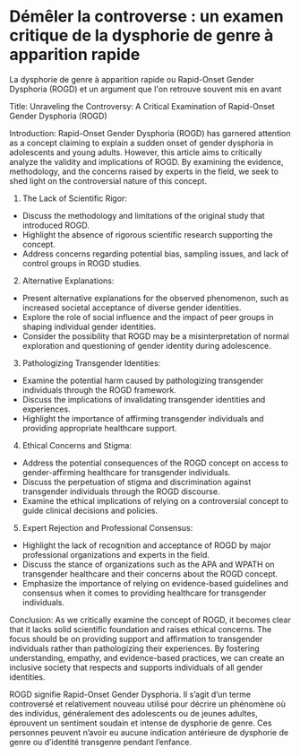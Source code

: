 # Démêler la controverse : un examen critique de la dysphorie de genre à apparition rapide

La dysphorie de genre à apparition rapide ou Rapid-Onset Gender Dysphoria (ROGD) et un argument que l'on retrouve souvent mis en avant 

Title: Unraveling the Controversy: A Critical Examination of Rapid-Onset Gender Dysphoria (ROGD)

Introduction: Rapid-Onset Gender Dysphoria (ROGD) has garnered attention as a concept claiming to explain a sudden onset of gender dysphoria in adolescents and young adults. However, this article aims to critically analyze the validity and implications of ROGD. By examining the evidence, methodology, and the concerns raised by experts in the field, we seek to shed light on the controversial nature of this concept.

1.  The Lack of Scientific Rigor:

-   Discuss the methodology and limitations of the original study that introduced ROGD.
-   Highlight the absence of rigorous scientific research supporting the concept.
-   Address concerns regarding potential bias, sampling issues, and lack of control groups in ROGD studies.

2.  Alternative Explanations:

-   Present alternative explanations for the observed phenomenon, such as increased societal acceptance of diverse gender identities.
-   Explore the role of social influence and the impact of peer groups in shaping individual gender identities.
-   Consider the possibility that ROGD may be a misinterpretation of normal exploration and questioning of gender identity during adolescence.

3.  Pathologizing Transgender Identities:

-   Examine the potential harm caused by pathologizing transgender individuals through the ROGD framework.
-   Discuss the implications of invalidating transgender identities and experiences.
-   Highlight the importance of affirming transgender individuals and providing appropriate healthcare support.

4.  Ethical Concerns and Stigma:

-   Address the potential consequences of the ROGD concept on access to gender-affirming healthcare for transgender individuals.
-   Discuss the perpetuation of stigma and discrimination against transgender individuals through the ROGD discourse.
-   Examine the ethical implications of relying on a controversial concept to guide clinical decisions and policies.

5.  Expert Rejection and Professional Consensus:

-   Highlight the lack of recognition and acceptance of ROGD by major professional organizations and experts in the field.
-   Discuss the stance of organizations such as the APA and WPATH on transgender healthcare and their concerns about the ROGD concept.
-   Emphasize the importance of relying on evidence-based guidelines and consensus when it comes to providing healthcare for transgender individuals.

Conclusion: As we critically examine the concept of ROGD, it becomes clear that it lacks solid scientific foundation and raises ethical concerns. The focus should be on providing support and affirmation to transgender individuals rather than pathologizing their experiences. By fostering understanding, empathy, and evidence-based practices, we can create an inclusive society that respects and supports individuals of all gender identities.


ROGD signifie Rapid-Onset Gender Dysphoria. Il s’agit d’un terme controversé et relativement nouveau utilisé pour décrire un phénomène où des individus, généralement des adolescents ou de jeunes adultes, éprouvent un sentiment soudain et intense de dysphorie de genre. Ces personnes peuvent n’avoir eu aucune indication antérieure de dysphorie de genre ou d’identité transgenre pendant l’enfance.

